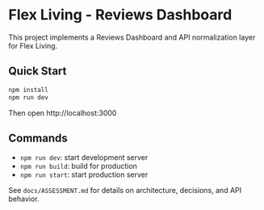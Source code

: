 # Flex Living - Reviews Dashboard

This project implements a Reviews Dashboard and API normalization layer for Flex Living.

## Quick Start

```bash
npm install
npm run dev
```

Then open http://localhost:3000

## Commands
- `npm run dev`: start development server
- `npm run build`: build for production
- `npm run start`: start production server

See `docs/ASSESSMENT.md` for details on architecture, decisions, and API behavior. 